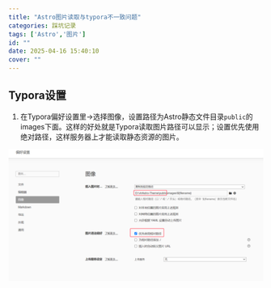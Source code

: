 ```yaml
---
title: "Astro图片读取与typora不一致问题"
categories: 踩坑记录
tags: ['Astro','图片']
id: ""
date: 2025-04-16 15:40:10
cover: ""
---
```


## Typora设置



1. 在Typora偏好设置里->选择图像，设置路径为Astro静态文件目录`public`的images下面。这样的好处就是Typora读取图片路径可以显示；设置优先使用绝对路径，这样服务器上才能读取静态资源的图片。

![image-20250416172414010](../../../public/images/Astro图片读取与typora不一致问题/image-20250416172414010.png)



